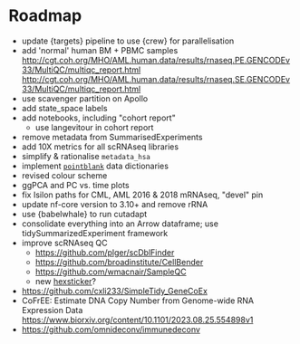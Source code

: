 # Roadmap
* update {targets} pipeline to use {crew} for parallelisation
* add 'normal' human BM + PBMC samples
  http://cgt.coh.org/MHO/AML.human.data/results/rnaseq.PE.GENCODEv33/MultiQC/multiqc_report.html
  http://cgt.coh.org/MHO/AML.human.data/results/rnaseq.SE.GENCODEv33/MultiQC/multiqc_report.html
* use scavenger partition on Apollo
* add state_space labels 
* add notebooks, including "cohort report"
    * use langevitour in cohort report
* remove metadata from SummarisedExperiments
* add 10X metrics for all scRNAseq libraries
* simplify & rationalise `metadata_hsa`
* implement [`pointblank`](https://rich-iannone.github.io/pointblank/index.html) data dictionaries
* revised colour scheme
* ggPCA and PC vs. time plots
* fix Isilon paths for CML, AML 2016 & 2018 mRNAseq, "devel" pin
* update nf-core version to 3.10+ and remove rRNA
* use {babelwhale} to run cutadapt
* consolidate everything into an Arrow dataframe; use tidySummarizedExperiment framework
* improve scRNAseq QC
    * https://github.com/plger/scDblFinder
    * https://github.com/broadinstitute/CellBender
    * https://github.com/wmacnair/SampleQC
    * new [hexsticker](http://gradientdescending.com/how-to-generate-a-hex-sticker-with-openai-and-cropcircles/)?
* https://github.com/cxli233/SimpleTidy_GeneCoEx
* CoFrEE: Estimate DNA Copy Number from Genome-wide RNA Expression Data
    https://www.biorxiv.org/content/10.1101/2023.08.25.554898v1
* https://github.com/omnideconv/immunedeconv